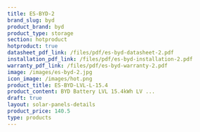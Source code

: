 ```yaml
---
title: ES-BYD-2
brand_slug: byd
product_brand: byd
product_type: storage
section: hotproduct
hotproduct: true
datasheet_pdf_link: /files/pdf/es-byd-datasheet-2.pdf
installation_pdf_link: /files/pdf/es-byd-installation-2.pdf
warranty_pdf_link: /files/pdf/es-byd-warranty-2.pdf
image: /images/es-byd-2.jpg
icon_image: /images/hot.png
product_title: ES-BYD-LVL-L-15.4
product_content: BYD Battery LVL 15.4kWh LV ...
draft: true
layout: solar-panels-details
product_price: 140.5
type: products
---
```

